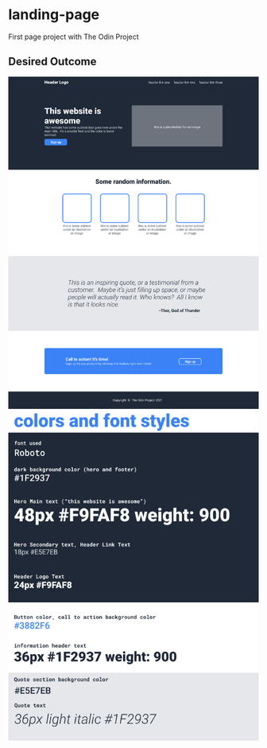 # landing-page
First page project with The Odin Project

## Desired Outcome 
![desired outcome](assets/imgs/01.png)
![desired outcome](assets/imgs/02.png)
